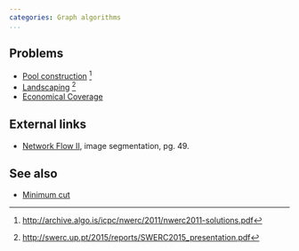 ```yaml
---
categories: Graph algorithms
...
```


## Problems
- [Pool construction](http://archive.algo.is/icpc/nwerc/2011/nwerc2011-problemset_2.pdf) [^1]
- [Landscaping](http://swerc.up.pt/2015/reports/problemset.pdf) [^2]
- [Economical Coverage](https://open.kattis.com/problems/ecocover)

## External links
- [Network Flow II](http://www.cs.princeton.edu/~wayne/kleinberg-tardos/pdf/07NetworkFlowII.pdf), image segmentation, pg. 49.

## See also
- [Minimum cut]()


[^1]: <http://archive.algo.is/icpc/nwerc/2011/nwerc2011-solutions.pdf>
[^2]: <http://swerc.up.pt/2015/reports/SWERC2015_presentation.pdf>
